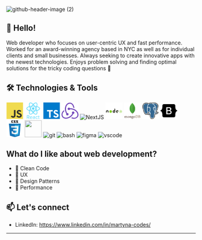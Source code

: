 ![github-header-image (2)](https://github.com/Martynacodes/Martynacodes/assets/90793189/53e623d4-e659-40ab-a05b-43365ba8d4a4)

## :wave: Hello!

Web developer who focuses on user-centric UX and fast performance. Worked for an award-winning agency based in NYC as well as for individual clients and small businesses. Always seeking to create innovative apps with the newest technologies. Enjoys problem solving and finding optimal solutions for the tricky coding questions :green_heart: 

## 🛠️ Technologies & Tools

<p align="left">
<img src="https://raw.githubusercontent.com/devicons/devicon/master/icons/javascript/javascript-original.svg" alt="Javascript" width="45" height="45" />
<img src="https://raw.githubusercontent.com/devicons/devicon/master/icons/react/react-original-wordmark.svg" alt="React" width="45" height="45" />
<img src="https://raw.githubusercontent.com/devicons/devicon/master/icons/typescript/typescript-original.svg" alt="Typescript" width="45" height="45" />
<img src="https://raw.githubusercontent.com/devicons/devicon/master/icons/redux/redux-original.svg" alt="Redux" width="45" height="45" />
<img src="https://cdn.jsdelivr.net/gh/devicons/devicon/icons/nextjs/nextjs-original-wordmark.svg" alt="NextJS" width="45" height="45"/>
<img src="https://raw.githubusercontent.com/devicons/devicon/master/icons/nodejs/nodejs-original-wordmark.svg" alt="Nodejs" width="45" height="45" />
<img src="https://raw.githubusercontent.com/devicons/devicon/master/icons/mongodb/mongodb-original-wordmark.svg" alt="mongodb" width="45" height="45" />
<img src="https://raw.githubusercontent.com/devicons/devicon/master/icons/postgresql/postgresql-original.svg" alt="Postgres" width="45" height="45" />
<img src="https://raw.githubusercontent.com/devicons/devicon/master/icons/bootstrap/bootstrap-plain.svg" alt="bootstrap" width="45" height="45" />
<img src="https://raw.githubusercontent.com/devicons/devicon/master/icons/css3/css3-original-wordmark.svg" alt="css3" width="45" height="45" />
<img src="https://cdn.jsdelivr.net/gh/devicons/devicon/icons/amazonwebservices/amazonwebservices-plain-wordmark.svg" width="45" height="45"/>
<img src="https://cdn.jsdelivr.net/gh/devicons/devicon/icons/git/git-original.svg" alt="git" width="45" height="45"/>
<img src="https://cdn.jsdelivr.net/gh/devicons/devicon/icons/bash/bash-original.svg" alt="bash" width="45" height="45"/>
<img src="https://cdn.jsdelivr.net/gh/devicons/devicon/icons/figma/figma-original.svg" alt="figma" width="45" height="45"/>
<img src="https://cdn.jsdelivr.net/gh/devicons/devicon/icons/vscode/vscode-original.svg" alt="vscode" width="45" height="45"/>

</p>
    
## What do I like about web development?

* :bathtub: Clean Code
* 🥇 UX
* :notebook_with_decorative_cover: Design Patterns
* 🚀 Performance

## :mailbox: Let's connect

* LinkedIn: <https://www.linkedin.com/in/martyna-codes/>


---
